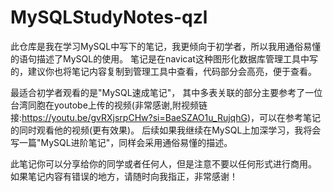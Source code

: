 # MySQLStudyNotes-qzl
此仓库是我在学习MySQL中写下的笔记，我更倾向于初学者，所以我用通俗易懂的语句描述了MySQL的使用。
笔记是在navicat这种图形化数据库管理工具中写的，建议你也将笔记内容复制到管理工具中查看，代码部分会高亮，便于查看。

最适合初学者观看的是"MySQL速成笔记"，
其中多表关联的部分主要参考了一位台湾同胞在youtobe上传的视频(非常感谢,附视频链接:https://youtu.be/gvRXjsrpCHw?si=BaeSZAO1u_RujqhG)，可以在参考笔记的同时观看他的视频(更有效果)。
后续如果我继续在MySQL上加深学习，我将会写一篇"MySQL进阶笔记"，同样会采用通俗易懂的描述。

此笔记你可以分享给你的同学或者任何人，但是注意不要以任何形式进行商用。
如果笔记内容有错误的地方，请随时向我指正，非常感谢！
